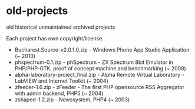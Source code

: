# old-projects
old historical unmaintained archived projects

Each project has own copyright/license.

- Bucharest.Source-v2.0.1.0.zip - Windows Phone App Studio Application (~ 2010)
- phspectrum-0.1.zip - phSpectrum - ZX Spectrum 8bit Emulator in PHP/PHP-GTK, proof of concept machine and benchmarking (~ 2008)
- alpha-laboratory-proiect_final.zip - Alpha Remote Virtual Laboratory - LabVIEW and Internet Toolkit (~ 2004)
- zfeeder-1.6.zip - zFeeder - The first PHP opensource RSS Aggregator with admin backend, PHP5 (~ 2004)
- zshaped-1.2.zip - Newssystem, PHP4 (~ 2003)
